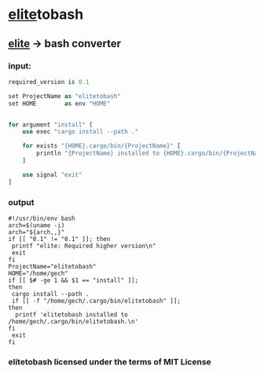 # [elite](https://github.com/ferhatgec/elite)tobash
## [elite](https://github.com/ferhatgec/elite) -> bash converter

### input:
```rs
required_version is 0.1

set ProjectName as "elitetobash"
set HOME        as env "HOME"


for argument "install" [
    use exec "cargo install --path ."

    for exists "{HOME}.cargo/bin/{ProjectName}" [
        println "{ProjectName} installed to {HOME}.cargo/bin/{ProjectName}."
    ]

    use signal "exit"
]
```

### output
```shell
#!/usr/bin/env bash
arch=$(uname -i)
arch="${arch,,}"
if [[ "0.1" != "0.1" ]]; then
 printf "elite: Required higher version\n"
 exit
fi
ProjectName="elitetobash"
HOME="/home/gech"
if [[ $# -ge 1 && $1 == "install" ]];
then
 cargo install --path .
 if [[ -f "/home/gech/.cargo/bin/elitetobash" ]];
then
  printf 'elitetobash installed to /home/gech/.cargo/bin/elitetobash.\n'
fi
 exit
fi

```

### elitetobash licensed under the terms of MIT License

